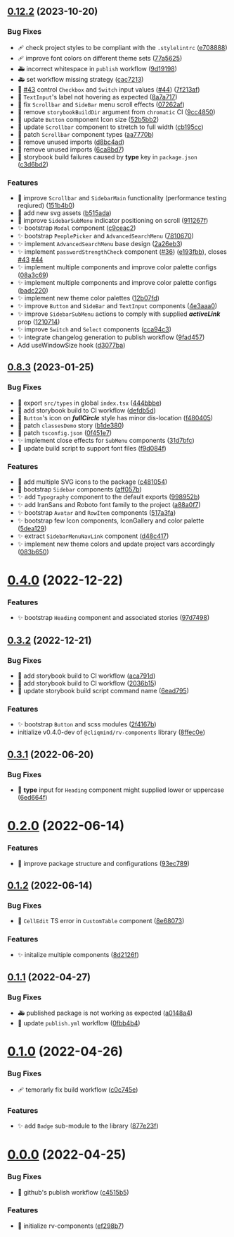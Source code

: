 ## [0.12.2](https://github.com/sirraminyavari/rv-components/compare/v0.11.8...v0.12.2) (2023-10-20)

### Bug Fixes

- :adhesive_bandage: check project styles to be compliant with the `.stylelintrc` ([e708888](https://github.com/sirraminyavari/rv-components/commit/e7088886847ffe3aac3bf0812fd31775d2c92c2e))
- :adhesive_bandage: improve font colors on different theme sets ([77a5625](https://github.com/sirraminyavari/rv-components/commit/77a56256b16bd67b40a2bd3b6d06b70c0f24ac1b))
- :ambulance: incorrect whitespace in `publish` workflow ([9d19198](https://github.com/sirraminyavari/rv-components/commit/9d191982fdb93372d994ea9c0ef43d4757aca9a9))
- :ambulance: set workflow missing strategy ([cac7213](https://github.com/sirraminyavari/rv-components/commit/cac72130e8d49d4dd3af7cd45c944e606fadf9b7))
- :bug: [#43](https://github.com/sirraminyavari/rv-components/issues/43) control `Checkbox` and `Switch` input values ([#44](https://github.com/sirraminyavari/rv-components/issues/44)) ([7f213af](https://github.com/sirraminyavari/rv-components/commit/7f213af3a3da21fa3cf841ba1adec82f1e1b1848))
- :bug: `TextInput`'s label not hovering as expected ([8a7a717](https://github.com/sirraminyavari/rv-components/commit/8a7a717e3817966be4f8146a5a7bd0eefbae1a7b))
- :bug: fix `Scrollbar` and `SideBar` menu scroll effects ([07262af](https://github.com/sirraminyavari/rv-components/commit/07262af6e575edb65b4defc5c4796d1a473e9f28))
- :bug: remove `storybookBuildDir` argument from `chromatic` CI ([9cc4850](https://github.com/sirraminyavari/rv-components/commit/9cc4850603f8057916306efd6ed15292d90568e0))
- :lipstick: update `Button` component Icon size ([52b5bb2](https://github.com/sirraminyavari/rv-components/commit/52b5bb29be896df2deb8725ec0935113266dc024))
- :lipstick: update `Scrollbar` component to stretch to full width ([cb195cc](https://github.com/sirraminyavari/rv-components/commit/cb195cc03472302d3e8e1cc98f8cf1d26b66bb12))
- :rotating_light: patch `Scrollbar` component types ([aa7770b](https://github.com/sirraminyavari/rv-components/commit/aa7770bcfb8c3ee74f884134c6c702a7614c1f83))
- :rotating_light: remove unused imports ([d8bc4ad](https://github.com/sirraminyavari/rv-components/commit/d8bc4adeea161ac3059d568963aa57b61b89f4a6))
- :rotating_light: remove unused imports ([6ca8bd7](https://github.com/sirraminyavari/rv-components/commit/6ca8bd75a0df2a4538c31a79c0b04ffd2a3ca976))
- :rotating_light: storybook build failures caused by **type** key in `package.json` ([c3d6bd2](https://github.com/sirraminyavari/rv-components/commit/c3d6bd2accc25129eb5b6f1600849a9a6fe628b3))

### Features

- :art: improve `Scrollbar` and `SidebarMain` functionality (performance testing reqiured) ([151b4b0](https://github.com/sirraminyavari/rv-components/commit/151b4b0799b3b7c802fa97f6afb2608936a0ba99))
- :bento: add new svg assets ([b515ada](https://github.com/sirraminyavari/rv-components/commit/b515ada76b039d984764c103b4f2e2a2709418d9))
- :lipstick: improve `SidebarSubMenu` indicator positioning on scroll ([911267f](https://github.com/sirraminyavari/rv-components/commit/911267f4ee93f38de0467c272e646457ef1a7f8a))
- :sparkles: bootstrap `Modal` component ([c9ceac2](https://github.com/sirraminyavari/rv-components/commit/c9ceac2ed769c2910a05f414ff4fbdf8c6c8e138))
- :sparkles: bootstrap `PeoplePicker` and `AdvancedSearchMenu` ([7810670](https://github.com/sirraminyavari/rv-components/commit/781067015bf4a3714e22fb29286204f1954946b9))
- :sparkles: implement `AdvancedSearchMenu` base design ([2a26eb3](https://github.com/sirraminyavari/rv-components/commit/2a26eb379a5da10633bfbaeec2198aaec79c9a51))
- :sparkles: implement `passwordStrengthCheck` component ([#36](https://github.com/sirraminyavari/rv-components/issues/36)) ([e193fbb](https://github.com/sirraminyavari/rv-components/commit/e193fbb2062885e399d0574b69052e58278e5d65)), closes [#43](https://github.com/sirraminyavari/rv-components/issues/43) [#44](https://github.com/sirraminyavari/rv-components/issues/44)
- :sparkles: implement multiple components and improve color palette configs ([08a3c69](https://github.com/sirraminyavari/rv-components/commit/08a3c69e30c490c87c236352d38b3b67edb4bc0a))
- :sparkles: implement multiple components and improve color palette configs ([badc220](https://github.com/sirraminyavari/rv-components/commit/badc220c175e3cfb0cad33916cabe23382f1a427))
- :sparkles: implement new theme color palettes ([12b07fd](https://github.com/sirraminyavari/rv-components/commit/12b07fd88f397d8ac5e0791a1d25f3a9cd34d032))
- :sparkles: improve `Button` and `SideBar` and `TextInput` components ([4e3aaa0](https://github.com/sirraminyavari/rv-components/commit/4e3aaa059d021829dc71714248acc400e324aac0))
- :sparkles: improve `SidebarSubMenu` actions to comply with supplied **_activeLink_** prop ([1210714](https://github.com/sirraminyavari/rv-components/commit/1210714657047240d1d997c6f79127219b82c6ec))
- :sparkles: improve `Switch` and `Select` components ([cca94c3](https://github.com/sirraminyavari/rv-components/commit/cca94c3c76c0b348312385b727dcbf5fe7f5ddc2))
- :sparkles: integrate changelog generation to publish workflow ([9fad457](https://github.com/sirraminyavari/rv-components/commit/9fad457906f13f13801bf28b6a2f1688022b7579))
- Add useWindowSize hook ([d3077ba](https://github.com/sirraminyavari/rv-components/commit/d3077baf22be6e4bfe785a21830346cd1293651f))

## [0.8.3](https://github.com/sirraminyavari/rv-components/compare/v0.8.0...v0.8.3) (2023-01-25)

### Bug Fixes

- :bug: export `src/types` in global `index.tsx` ([444bbbe](https://github.com/sirraminyavari/rv-components/commit/444bbbec71c359305ceb189a3c2bada376acf216))
- :construction_worker: add storybook build to CI workflow ([defdb5d](https://github.com/sirraminyavari/rv-components/commit/defdb5dbdcca957bf0e9f536ef63161fb604a6c4))
- :lipstick: `Button`'s icon on **_fullCircle_** style has minor dis-location ([f480405](https://github.com/sirraminyavari/rv-components/commit/f480405014696208788767a4e217b1d4d2b8c087))
- :rotating_light: patch `classesDemo` story ([b1de380](https://github.com/sirraminyavari/rv-components/commit/b1de380952b0a4da4c8da6ced53a24aa84433452))
- :rotating_light: patch `tsconfig.json` ([0f451e7](https://github.com/sirraminyavari/rv-components/commit/0f451e7ac5ed18f47cb39aecfd82dfd7f1b81c91))
- :sparkles: implement close effects for `SubMenu` components ([31d7bfc](https://github.com/sirraminyavari/rv-components/commit/31d7bfcb7590ef2c7f00c874ae2b1b3acd84552c))
- :wrench: update build script to support font files ([f9d084f](https://github.com/sirraminyavari/rv-components/commit/f9d084f57afd28e88f3aa60fbda101d9cc42c6e9))

### Features

- :bento: add multiple SVG icons to the package ([c481054](https://github.com/sirraminyavari/rv-components/commit/c481054dae827a5bc7dc3d05a31139ee7958ec97))
- :construction: bootstrap `Sidebar` components ([aff057b](https://github.com/sirraminyavari/rv-components/commit/aff057b8983be6bf3912bdfe60bb9495fa1dcfe3))
- :sparkles: add `Typography` component to the default exports ([998952b](https://github.com/sirraminyavari/rv-components/commit/998952b91f151ca1bca8f5455744a8b2b2ab292f))
- :sparkles: add IranSans and Roboto font family to the project ([a88a0f7](https://github.com/sirraminyavari/rv-components/commit/a88a0f7f906df5f30d0631adb952a73fbb0436c1))
- :sparkles: bootstrap `Avatar` and `RowItem` components ([517a3fa](https://github.com/sirraminyavari/rv-components/commit/517a3fa2db770b27fff969ae79133c7ae47b1930))
- :sparkles: bootstrap few Icon components, IconGallery and color palette ([5dea129](https://github.com/sirraminyavari/rv-components/commit/5dea129f01341eac0a7052771dbc52d5123e1ee6))
- :sparkles: extract `SidebarMenuNavLink` component ([d48c417](https://github.com/sirraminyavari/rv-components/commit/d48c417a1ba2d327aa54d0fad450a6d11e39091e))
- :sparkles: implement new theme colors and update project vars accordingly ([083b650](https://github.com/sirraminyavari/rv-components/commit/083b6507925045ab1e85850c7bc5906204d218a5))

# [0.4.0](https://github.com/sirraminyavari/rv-components/compare/v0.3.2...v0.4.0) (2022-12-22)

### Features

- :sparkles: bootstrap `Heading` component and associated stories ([97d7498](https://github.com/sirraminyavari/rv-components/commit/97d74981b48fea8338b4da0e2dfe29a4a59c2b0d))

## [0.3.2](https://github.com/sirraminyavari/rv-components/compare/v0.3.1...v0.3.2) (2022-12-21)

### Bug Fixes

- :construction_worker: add storybook build to CI workflow ([aca791d](https://github.com/sirraminyavari/rv-components/commit/aca791daf3fa828b512088dc101c43872b200ff7))
- :construction_worker: add storybook build to CI workflow ([2036b15](https://github.com/sirraminyavari/rv-components/commit/2036b15033af61965414b85e6d543ef1658d6235))
- :wrench: update storybook build script command name ([6ead795](https://github.com/sirraminyavari/rv-components/commit/6ead795b9adca3b46e4b09db655c51065bd69363))

### Features

- :sparkles: bootstrap `Button` and scss modules ([2f4167b](https://github.com/sirraminyavari/rv-components/commit/2f4167bbe637ca133dc0b5fb85bd0844ef1fdb4a))
- initialize v0.4.0-dev of `@cliqmind/rv-components` library ([8ffec0e](https://github.com/sirraminyavari/rv-components/commit/8ffec0e95d47d6d2cb60e0bdff19892241653170))

## [0.3.1](https://github.com/sirraminyavari/rv-components/compare/v0.2.0...v0.3.1) (2022-06-20)

### Bug Fixes

- :bug: **type** input for `Heading` component might supplied lower or uppercase ([6ed664f](https://github.com/sirraminyavari/rv-components/commit/6ed664f2973083abf2831a894c9ee3f64ec79774))

# [0.2.0](https://github.com/sirraminyavari/rv-components/compare/v0.1.2...v0.2.0) (2022-06-14)

### Features

- :wrench: improve package structure and configurations ([93ec789](https://github.com/sirraminyavari/rv-components/commit/93ec789c6c4f2b7e755ad31f34ffd028b0ff0595))

## [0.1.2](https://github.com/sirraminyavari/rv-components/compare/v0.1.1...v0.1.2) (2022-06-14)

### Bug Fixes

- :rotating_light: `CellEdit` TS error in `CustomTable` component ([8e68073](https://github.com/sirraminyavari/rv-components/commit/8e680737c3664e3ca108f540fbe315d300ff568d))

### Features

- :sparkles: initalize multiple components ([8d2126f](https://github.com/sirraminyavari/rv-components/commit/8d2126fac04e6c90a1f105052d2c656c965535a3))

## [0.1.1](https://github.com/sirraminyavari/rv-components/compare/v0.1.0...v0.1.1) (2022-04-27)

### Bug Fixes

- :ambulance: published package is not working as expected ([a0148a4](https://github.com/sirraminyavari/rv-components/commit/a0148a400194056085a9d42bacfea300e08e6b91))
- :green_heart: update `publish.yml` workflow ([0fbb4b4](https://github.com/sirraminyavari/rv-components/commit/0fbb4b498300a1af2290ac6f3fac169b0ed2a60c))

# [0.1.0](https://github.com/sirraminyavari/rv-components/compare/v0.0.0...v0.1.0) (2022-04-26)

### Bug Fixes

- :adhesive_bandage: temorarly fix build workflow ([c0c745e](https://github.com/sirraminyavari/rv-components/commit/c0c745e0bc64681b3557367076520b6105cc0b5d))

### Features

- :sparkles: add `Badge` sub-module to the library ([877e23f](https://github.com/sirraminyavari/rv-components/commit/877e23f0a1810f6f681f60bc2ad4801c2bd10509))

# [0.0.0](https://github.com/sirraminyavari/rv-components/compare/ef298b73f9fb76d61e17897fed15f16c1b3c9206...v0.0.0) (2022-04-25)

### Bug Fixes

- :green_heart: github's publish workflow ([c4515b5](https://github.com/sirraminyavari/rv-components/commit/c4515b5e320048d32edb5e6facb07da3c565f092))

### Features

- :tada: initialize rv-components ([ef298b7](https://github.com/sirraminyavari/rv-components/commit/ef298b73f9fb76d61e17897fed15f16c1b3c9206))
